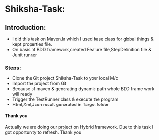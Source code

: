 # Shiksha-Task:

## Introduction:
* I did this task on Maven.In which I used base class for global things & kept properties file.
* On basis of BDD framework,created Feature file,StepDefinition file & Junit runner

### Steps:
* Clone the Git project Shiksha-Task to your local M/c
* Import the project from Git
* Because of maven & generating dynamic path whole BDD frame work will ready
* Trigger the TestRunner class & execute the program
* Html,Xml,Json result generated in Target folder


#### Thank you

Actually we are doing our project on Hybrid framework. Due to this task I got opportunity to refresh.
Thank you



